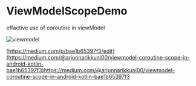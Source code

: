 # ViewModelScopeDemo
effactive use of coroutine in viewModel

![viewmodel](https://github.com/Arjun-00/ViewModelScopeDemo/assets/76726126/0e4ea5f7-884d-49e1-a07e-baa96a5698be)

[https://medium.com/p/bae1b65397f3/edit](https://medium.com/@arjunnarikkuni00/viewmodel-coroutine-scope-in-android-kotlin-bae1b65397f3)https://medium.com/@arjunnarikkuni00/viewmodel-coroutine-scope-in-android-kotlin-bae1b65397f3
